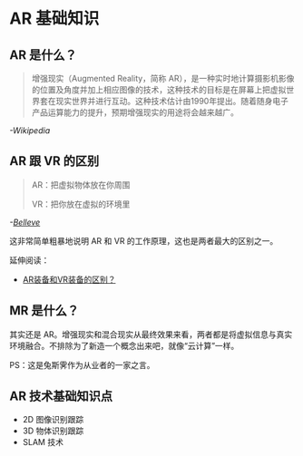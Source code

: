 # AR 基础知识


## AR 是什么？

> 增强现实（Augmented Reality，简称 AR），是一种实时地计算摄影机影像的位置及角度并加上相应图像的技术，这种技术的目标是在屏幕上把虚拟世界套在现实世界并进行互动。这种技术估计由1990年提出。随着随身电子产品运算能力的提升，预期增强现实的用途将会越来越广。

*-Wikipedia*


## AR 跟 VR 的区别

> AR：把虚拟物体放在你周围
>
> VR：把你放在虚拟的环境里

*-[Belleve](https://www.zhihu.com/question/24128481/answer/92595129)*

这非常简单粗暴地说明 AR 和 VR 的工作原理，这也是两者最大的区别之一。

延伸阅读：

- [AR装备和VR装备的区别？](https://www.zhihu.com/question/24128481/answer/106155090)

## MR 是什么？
其实还是 AR。增强现实和混合现实从最终效果来看，两者都是将虚拟信息与真实环境融合。不排除为了新造一个概念出来吧，就像“云计算”一样。

PS：这是兔斯霁作为从业者的一家之言。

## AR 技术基础知识点

- 2D 图像识别跟踪
- 3D 物体识别跟踪
- SLAM 技术